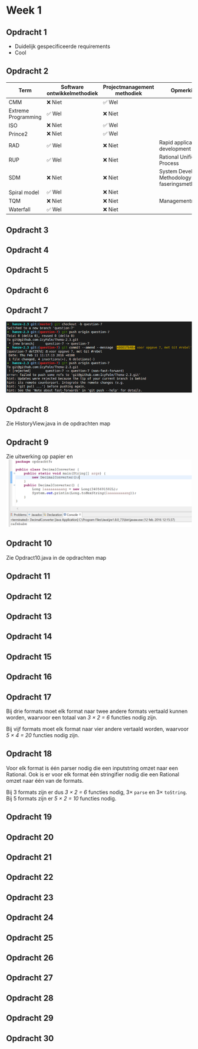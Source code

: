 # Week 1

## Opdracht 1

- Duidelijk gespecificeerde requirements
- Cool


## Opdracht 2

|Term|	Software ontwikkelmethodiek|	Projectmanagement methodiek|	Opmerkingen|
|----|----|----|----|
|CMM|	❌ Niet|	✅ Wel||
|Extreme Programming|	✅ Wel|	❌ Niet||
|ISO|	❌ Niet|	✅ Wel||
|Prince2|	❌ Niet|	✅ Wel||
|RAD|	✅ Wel|	❌ Niet|Rapid application development|
|RUP|	✅ Wel|	❌ Niet|Rational Unified Process|
|SDM|	❌ Niet|	❌ Niet|System Development Methodology: een faseringsmethodiek|
|Spiral model|	✅ Wel|	❌ Niet||
|TQM|	❌ Niet|	❌ Niet|Managementmethodiek|
|Waterfall|	✅ Wel|	❌ Niet||


## Opdracht 3


## Opdracht 4


## Opdracht 5


## Opdracht 6


## Opdracht 7

![Zie Opdracht-7.png](Opdracht-7.png)


## Opdracht 8

Zie HistoryView.java in de opdrachten map


## Opdracht 9

Zie uitwerking op papier en
![Zie Opdracht-9.png](Opdracht-9.png)


## Opdracht 10

Zie Opdract10.java in de opdrachten map


## Opdracht 11


## Opdracht 12


## Opdracht 13


## Opdracht 14


## Opdracht 15


## Opdracht 16


## Opdracht 17

Bij drie formats moet elk format naar twee andere formats vertaald kunnen
worden, waarvoor een totaal van _3 × 2 = 6_ functies nodig zijn.

Bij vijf formats moet elk format naar vier andere vertaald worden, waarvoor
_5 × 4 = 20_ functies nodig zijn.


## Opdracht 18

Voor elk format is één parser nodig die een inputstring omzet naar een Rational.
Ook is er voor elk format één stringifier nodig die een Rational omzet naar één
van de formats.

Bij 3 formats zijn er dus _3 × 2 = 6_ functies nodig, 3× `parse` en 3×
`toString`. Bij 5 formats zijn er _5 × 2 = 10_ functies nodig.


## Opdracht 19


## Opdracht 20


## Opdracht 21


## Opdracht 22


## Opdracht 23


## Opdracht 24


## Opdracht 25


## Opdracht 26


## Opdracht 27


## Opdracht 28


## Opdracht 29


## Opdracht 30

